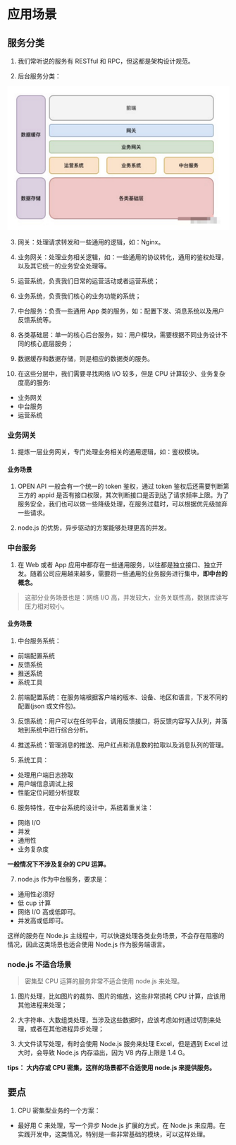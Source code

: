 # 应用场景

## 服务分类

1. 我们常听说的服务有 RESTful 和 RPC，但这都是架构设计规范。

2. 后台服务分类：

![service-categories](images/service-categories.jpg)

3. 网关：处理请求转发和一些通用的逻辑，如：Nginx。

4. 业务网关：处理业务相关逻辑，如：一些通用的协议转化，通用的鉴权处理，以及其它统一的业务安全处理等。

5. 运营系统，负责我们⽇常的运营活动或者运营系统；

6. 业务系统，负责我们核⼼的业务功能的系统；

7. 中台服务：负责一些通用 App 类的服务，如：配置下发、消息系统以及用户反馈系统等。

8. 各类基础层：单一的核心后台服务，如：用户模块，需要根据不同业务设计不同的核⼼底层服务；

9. 数据缓存和数据存储，则是相应的数据类的服务。

10. 在这些分层中，我们需要寻找⽹络 I/O 较多，但是 CPU 计算较少、业务复杂度⾼的服务:

- 业务网关
- 中台服务
- 运营系统

### 业务网关

1. 提炼一层业务网关，专门处理业务相关的通用逻辑，如：鉴权模块。

#### 业务场景

1. OPEN API ⼀般会有⼀个统⼀的 token 鉴权，通过 token 鉴权后还需要判断第三⽅的 appid 是否有接⼝权限，其次判断接⼝是否到达了请求频率上限。为了服务安全，我们也可以做⼀些降级处理，在服务过载时，可以根据优先级抛弃⼀些请求。

2. node.js 的优势，异步驱动的方案能够处理更高的并发。

### 中台服务

1. 在 Web 或者 App 应⽤中都存在⼀些通⽤服务，以往都是独⽴接⼝、独⽴开发。随着公司应⽤越来越多，需要将一些通用的业务服务进行集中，**即中台的概念。**

> 这部分业务场景也是：网络 I/O 高，并发较大，业务关联性高，数据库读写压力相对较小。

#### 业务场景

1. 中台服务系统：

- 前端配置系统
- 反馈系统
- 推送系统
- 系统工具

2. 前端配置系统：在服务端根据客户端的版本、设备、地区和语言，下发不同的配置(json 或文件包)。

3. 反馈系统：用户可以在任何平台，调用反馈接口，将反馈内容写入队列，并落地到系统中进行综合分析。

4. 推送系统：管理消息的推送、用户红点和消息数的拉取以及消息队列的管理。

5. 系统工具：

- 处理用户端日志捞取
- 用户端信息调试上报
- 性能定位问题分析提取

6. 服务特性，在中台系统的设计中，系统着重关注：

- 网络 I/O
- 并发
- 通用性
- 业务复杂度

**⼀般情况下不涉及复杂的 CPU 运算。**

7. node.js 作为中台服务，要求是：

- 通用性必须好
- 低 cup 计算
- 网络 I/O 高或低即可。
- 并发高或低即可。

这样的服务在 Node.js 主线程中，可以快速处理各类业务场景，不会存在阻塞的情况，因此这类场景也适合使⽤ Node.js 作为服务端语⾔。

### node.js 不适合场景

> 密集型 CPU 运算的服务非常不适合使用 node.js 来处理。

1. 图片处理，⽐如图⽚的裁剪、图⽚的缩放，这些⾮常损耗 CPU 计算，应该⽤其他进程来处理；

2. ⼤字符串、⼤数组类处理，当涉及这些数据时，应该考虑如何通过切割来处理，或者在其他进程异步处理；

3. ⼤⽂件读写处理，有时会使⽤ Node.js 服务来处理 Excel，但是遇到 Excel 过⼤时，会导致 Node.js 内存溢出，因为 V8 内存上限是 1.4 G。

**tips： 大内存或 CPU 密集，这样的场景都不合适使用 node.js 来提供服务。**

## 要点

1. CPU 密集型业务的一个方案：

- 最好⽤ C 来处理，写⼀个异步 Node.js 扩展的⽅式，在
  Node.js 来应⽤。在实践开发中，这类情况，特别是⼀些⾮常基础的模块，可以这样处理。
